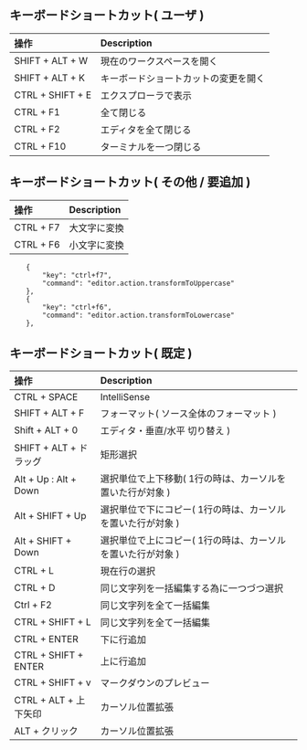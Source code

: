 ## キーボードショートカット( ユーザ )
| 操作 | Description 
| :--- | :---  
| SHIFT + ALT + W | 現在のワークスペースを開く
| SHIFT + ALT + K | キーボードショートカットの変更を開く
| CTRL + SHIFT + E | エクスプローラで表示
| CTRL + F1 | 全て閉じる
| CTRL + F2 | エディタを全て閉じる
| CTRL + F10 | ターミナルを一つ閉じる


## キーボードショートカット( その他 / 要追加 )
| 操作 | Description 
| :--- | :---  
| CTRL + F7 | 大文字に変換
| CTRL + F6 | 小文字に変換
```
    {
        "key": "ctrl+f7",
        "command": "editor.action.transformToUppercase"
    },
    {
        "key": "ctrl+f6",
        "command": "editor.action.transformToLowercase"
    },
```

## キーボードショートカット( 既定 )
| 操作 | Description 
| :--- | :---  
| CTRL + SPACE | IntelliSense
| SHIFT + ALT + F | フォーマット( ソース全体のフォーマット )
| Shift + ALT + 0 | エディタ・垂直/水平 切り替え )
| SHIFT + ALT + ドラッグ | 矩形選択
| Alt + Up : Alt + Down | 選択単位で上下移動( 1行の時は、カーソルを置いた行が対象 )
| Alt + SHIFT + Up | 選択単位で下にコピー( 1行の時は、カーソルを置いた行が対象 )
| Alt + SHIFT + Down | 選択単位で上にコピー( 1行の時は、カーソルを置いた行が対象 )
| CTRL + L | 現在行の選択
| CTRL + D | 同じ文字列を一括編集する為に一つづつ選択
| Ctrl + F2 | 同じ文字列を全て一括編集
| CTRL + SHIFT + L | 同じ文字列を全て一括編集
| CTRL + ENTER | 下に行追加
| CTRL + SHIFT + ENTER | 上に行追加
| CTRL + SHIFT + v | マークダウンのプレビュー
| CTRL + ALT + 上下矢印 | カーソル位置拡張
| ALT + クリック | カーソル位置拡張
